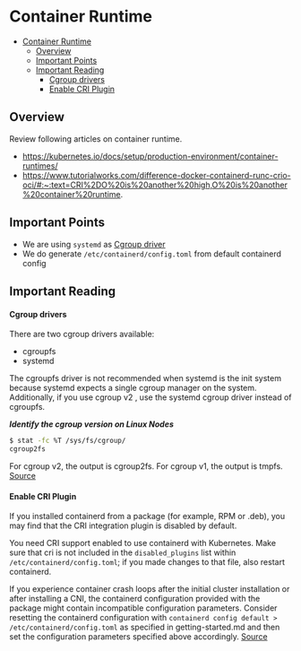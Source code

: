 # Container Runtime

- [Container Runtime](#container-runtime)
  - [Overview](#overview)
  - [Important Points](#important-points)
  - [Important Reading](#important-reading)
      - [Cgroup drivers](#cgroup-drivers)
      - [Enable CRI Plugin](#enable-cri-plugin)
## Overview
Review following articles on container runtime.

- https://kubernetes.io/docs/setup/production-environment/container-runtimes/
- https://www.tutorialworks.com/difference-docker-containerd-runc-crio-oci/#:~:text=CRI%2DO%20is%20another%20high,O%20is%20another%20container%20runtime.


## Important Points
- We are using `systemd` as [Cgroup driver](#cgroup-drivers)
- We do generate `/etc/containerd/config.toml` from default containerd config

## Important Reading

#### Cgroup drivers
There are two cgroup drivers available:

- cgroupfs
- systemd

The cgroupfs driver is not recommended when systemd is the init system because systemd expects a single cgroup manager on the system. Additionally, if you use cgroup v2 , use the systemd cgroup driver instead of cgroupfs.

***Identify the cgroup version on Linux Nodes***
```bash
$ stat -fc %T /sys/fs/cgroup/
cgroup2fs
```

For cgroup v2, the output is cgroup2fs.
For cgroup v1, the output is tmpfs.
[Source](https://kubernetes.io/docs/setup/production-environment/container-runtimes/)

#### Enable CRI Plugin
If you installed containerd from a package (for example, RPM or .deb), you may find that the CRI integration plugin is disabled by default.

You need CRI support enabled to use containerd with Kubernetes. Make sure that cri is not included in the `disabled_plugins` list within `/etc/containerd/config.toml`; if you made changes to that file, also restart containerd.

If you experience container crash loops after the initial cluster installation or after installing a CNI, the containerd configuration provided with the package might contain incompatible configuration parameters. Consider resetting the containerd configuration with `containerd config default > /etc/containerd/config.toml` as specified in getting-started.md and then set the configuration parameters specified above accordingly.
[Source](https://kubernetes.io/docs/setup/production-environment/container-runtimes/)

